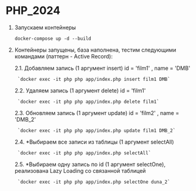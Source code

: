 # PHP_2024

1. Запускаем контейнеры 


    `docker-compose up -d --build`

2. Контейнеры запущены, база наполнена, тестим следующими командами (паттерн - Active Record):
   
    2.1. Добавляем запись (1 аргумент insert) id = 'film1' , name = 'DMB'
   
        `docker exec -it php php app/index.php insert film1 DMB`

    2.2. Удаляем запись (1 аргумент delete) id = 'film1'
   
        `docker exec -it php php app/index.php delete film1`
   
    2.3. Обновляем запись (1 аргумент update) id = 'film2' , name = 'DMB_2'
   
        `docker exec -it php php app/index.php update film1 DMB_2`
   
    2.4. *Выбираем все записи из таблицы (1 аргумент selectAll)
   
        `docker exec -it php php app/index.php selectAll`
   
    2.5. *Выбираем одну запись по id (1 аргумент selectOne), реализована Lazy Loading со связанной таблицей
   
        `docker exec -it php php app/index.php selectOne duna_2`